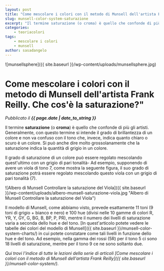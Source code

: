 ```yaml
---
layout: post
title: "Come mescolare i colori con il metodo di Munsell dell'artista Frank Reilly. Che cos'è la saturazione?"
slug: munsell-color-system-saturazione
excerpt: "Il termine saturazione (o croma) è quello che confonde di più gli artisti. Generalmente, con questo termine si intende il grado di brillantezza di un"
categories:
    - teoriacolori
tags:
    - mescolare i colori
    - munsell
author: sasadangelo
---
```


![munsellsphere]({{ site.baseurl }}/wp-content/uploads/munsellsphere.jpg)

# Come mescolare i colori con il metodo di Munsell dell'artista Frank Reilly. Che cos'è la saturazione?"
_Pubblicato il **{{ page.date | date_to_string }}**_

Il termine **saturazione** (o **croma**) è quello che confonde di più gli artisti. Generalmente, con questo termine si intende il grado di brillantezza di un colore e non va confuso con il tono che, invece, indica quanto chiaro o scuro è un colore. Si può anche dire molto grossolanamente che la saturazione indica la quantità di grigio in un colore.

Il grado di saturazione di un colore può essere regolato mescolando quest'ultimo con un grigio di pari tonalità- Ad esempio, supponendo di avere un viola di tono 7, come mostra la seguente figura, il suo grado di saturazione potrà essere regolato mescolando questo viola con un grigio di pari tonalità (7).

![Albero di Munsell Controllare la saturazione del Viola]({{ site.baseurl }}/wp-content/uploads/albero-munsell-saturazione-viola.jpg "Albero di Munsell Controllare la saturazione del Viola")

Il modello di Munsell, come abbiamo visto, prevede esattamente 11 toni (9 toni di grigio + bianco e nero) e 100 hue (divisi nelle 10 gamme di colori R, YR, Y, GY, G, BG, B, BP, P, PR), mentre il numero dei livelli di saturazione varia a seconda dello hue e del tono. [In quest'articolo potete vedere le tabelle dei colori del modello di Munsell]({{ site.baseurl }}/munsell-color-system-charts/) in cui potete constatare come tali livelli in funzione dello hue e del tono. Ad esempio, nella gamma dei rossi (5R) per il tono 5 ci sono 18 livelli di saturazione, mentre per il tono 9 ce ne sono soltanto due.

_Qui trovi l'indice di tutte le lezioni della serie di articoli [Come mescolare i colori con il metodo di Munsell dell'artista Frank Reilly]({{ site.baseurl }}/munsell-color-system/)._
